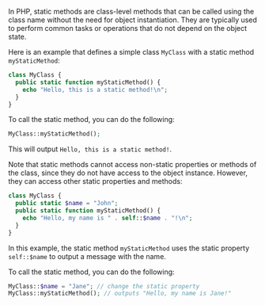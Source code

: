 In PHP, static methods are class-level methods that can be called using the class name without the need for object instantiation. They are typically used to perform common tasks or operations that do not depend on the object state.

Here is an example that defines a simple class `MyClass` with a static method `myStaticMethod`:

```php
class MyClass {
  public static function myStaticMethod() {
    echo "Hello, this is a static method!\n";
  }
}
```

To call the static method, you can do the following:

```php
MyClass::myStaticMethod();
```

This will output `Hello, this is a static method!`.

Note that static methods cannot access non-static properties or methods of the class, since they do not have access to the object instance. However, they can access other static properties and methods:

```php
class MyClass {
  public static $name = "John";
  public static function myStaticMethod() {
    echo "Hello, my name is " . self::$name . "!\n";
  }
}
```

In this example, the static method `myStaticMethod` uses the static property `self::$name` to output a message with the name.

To call the static method, you can do the following:

```php
MyClass::$name = "Jane"; // change the static property
MyClass::myStaticMethod(); // outputs "Hello, my name is Jane!"
```